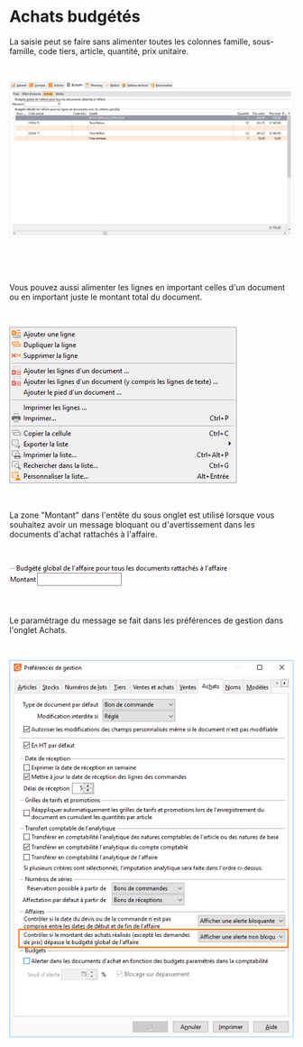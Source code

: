 # Achats budgétés


La saisie peut se faire sans alimenter toutes les colonnes famille, sous-famille, code tiers, article, quantité, prix unitaire.


 


![](Achats.png)


 


 


Vous pouvez aussi alimenter les lignes en important celles d'un document ou en important juste le montant total du document.


 


![](Achat_Menu_Contextuel.png)


 


La zone "Montant" dans l'entête du sous onglet est utilisé lorsque vous souhaitez avoir un message bloquant ou d'avertissement dans les documents d'achat rattachés à l'affaire.


 


![](Achat_Montant_Budgete.png)


 


Le paramétrage du message se fait dans les préférences de gestion dans l'onglet Achats.


 


![](Achat_Parametrage_Message.png)



